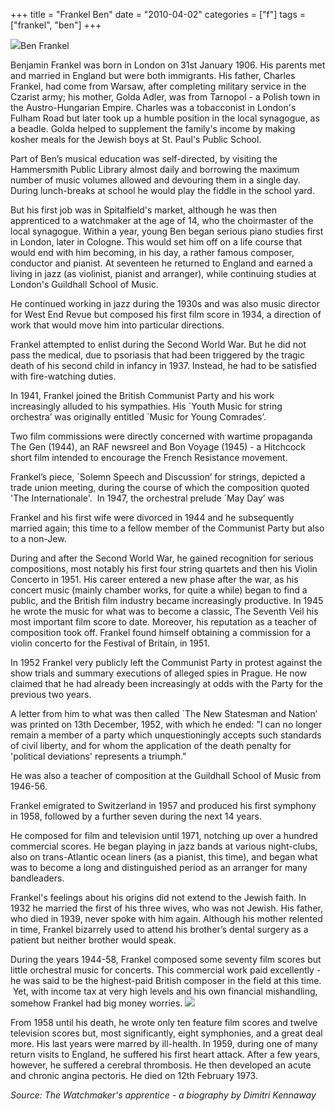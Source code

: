+++
title = "Frankel Ben"
date = "2010-04-02"
categories = ["f"]
tags = ["frankel", "ben"]
+++

![](http://79.170.40.183/grahamstevenson.me.uk/images/stories/frankel%20ben.jpg)Ben Frankel

Benjamin Frankel was born in London on 31st January 1906. His parents met and married in England but were both immigrants. His father, Charles Frankel, had come from Warsaw, after completing military service in the Czarist army; his mother, Golda Adler, was from Tarnopol - a Polish town in the Austro-Hungarian Empire. Charles was a tobacconist in London's Fulham Road but later took up a humble position in the local synagogue, as a beadle. Golda helped to supplement the family's income by making kosher meals for the Jewish boys at St. Paul's Public School.

Part of Ben’s musical education was self-directed, by visiting the Hammersmith Public Library almost daily and borrowing the maximum number of music volumes allowed and devouring them in a single day. During lunch-breaks at school he would play the fiddle in the school yard.

But his first job was in Spitalfield's market, although he was then apprenticed to a watchmaker at the age of 14, who the choirmaster of the local synagogue. Within a year, young Ben began serious piano studies first in London, later in Cologne. This would set him off on a life course that would end with him becoming, in his day, a rather famous composer, conductor and pianist. At seventeen he returned to England and earned a living in jazz (as violinist, pianist and arranger), while continuing studies at London's Guildhall School of Music.

He continued working in jazz during the 1930s and was also music director for West End Revue but composed his first film score in 1934, a direction of work that would move him into particular directions.

Frankel attempted to enlist during the Second World War. But he did not pass the medical, due to psoriasis that had been triggered by the tragic death of his second child in infancy in 1937. Instead, he had to be satisfied with fire-watching duties.

In 1941, Frankel joined the British Communist Party and his work increasingly alluded to his sympathies. His \`Youth Music for string orchestra’ was originally entitled \`Music for Young Comrades’.

Two film commissions were directly concerned with wartime propaganda The Gen (1944), an RAF newsreel and Bon Voyage (1945) - a Hitchcock short film intended to encourage the French Resistance movement.

Frankel’s piece, \`Solemn Speech and Discussion’ for strings, depicted a trade union meeting, during the course of which the composition quoted 'The Internationale'.  In 1947, the orchestral prelude \`May Day’ was

Frankel and his first wife were divorced in 1944 and he subsequently married again; this time to a fellow member of the Communist Party but also to a non-Jew.

During and after the Second World War, he gained recognition for serious compositions, most notably his first four string quartets and then his Violin Concerto in 1951. His career entered a new phase after the war, as his concert music (mainly chamber works, for quite a while) began to find a public, and the British film industry became increasingly productive. In 1945 he wrote the music for what was to become a classic, The Seventh Veil his most important film score to date. Moreover, his reputation as a teacher of composition took off. Frankel found himself obtaining a commission for a violin concerto for the Festival of Britain, in 1951.

In 1952 Frankel very publicly left the Communist Party in protest against the show trials and summary executions of alleged spies in Prague. He now claimed that he had already been increasingly at odds with the Party for the previous two years.

A letter from him to what was then called \`The New Statesman and Nation’ was printed on 13th December, 1952, with which he ended: "I can no longer remain a member of a party which unquestioningly accepts such standards of civil liberty, and for whom the application of the death penalty for 'political deviations' represents a triumph."

He was also a teacher of composition at the Guildhall School of Music from 1946-56.

Frankel emigrated to Switzerland in 1957 and produced his first symphony in 1958, followed by a further seven during the next 14 years.

He composed for film and television until 1971, notching up over a hundred commercial scores. He began playing in jazz bands at various night-clubs, also on trans-Atlantic ocean liners (as a pianist, this time), and began what was to become a long and distinguished period as an arranger for many bandleaders.

Frankel's feelings about his origins did not extend to the Jewish faith. In 1932 he married the first of his three wives, who was not Jewish. His father, who died in 1939, never spoke with him again. Although his mother relented in time, Frankel bizarrely used to attend his brother’s dental surgery as a patient but neither brother would speak.

During the years 1944-58, Frankel composed some seventy film scores but little orchestral music for concerts. This commercial work paid excellently - he was said to be the highest-paid British composer in the field at this time.  Yet, with income tax at very high levels and his own financial mishandling, somehow Frankel had big money worries. ![](http://79.170.40.183/grahamstevenson.me.uk/images/stories/frankel%20ben%20late%20years.jpg) 

From 1958 until his death, he wrote only ten feature film scores and twelve television scores but, most significantly, eight symphonies, and a great deal more. His last years were marred by ill-health. In 1959, during one of many return visits to England, he suffered his first heart attack. After a few years, however, he suffered a cerebral thrombosis. He then developed an acute and chronic angina pectoris. He died on 12th February 1973.

_Source: The Watchmaker's apprentice - a biography by Dimitri Kennaway_
